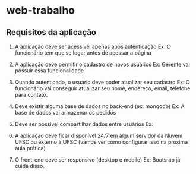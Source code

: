 # web-trabalho

## Requisitos da aplicação

1. A aplicação deve ser acessível apenas após autenticação
   Ex: O funcionário tem que se logar antes de acessar a página

2. A aplicação deve permitir o cadastro de novos usuários
   Ex: Gerente vai possuir essa funcionalidade

3. Quando autenticado, o usuário deve poder atualizar seu cadastro
   Ex: O funcionário vai conseguir atualizar seu nome, endereço, email, telefone para contato.

4. Deve existir alguma base de dados no back-end (ex: mongodb)
   Ex: A base de dados vai armazenar os pedidos

5. Deve ser possível compartilhar dados entre usuários
   Ex:

6. A aplicação deve ficar disponível 24/7 em algum servidor da Nuvem UFSC ou externo à UFSC (vamos ver como configurar isso na próxima aula prática)

7. O front-end deve ser responsivo (desktop e mobile)
   Ex: Bootsrap já cuida disso.
